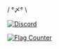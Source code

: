 / °〆° \

[![Discord](https://img.shields.io/discord/1203767982157733888)](https://discord.gg/QMK6YAZ2UQ)

<a href="http://s01.flagcounter.com/more/S6F"><img src="https://s01.flagcounter.com/count2/S6F/bg_FFFFFF/txt_000000/border_CCCCCC/columns_2/maxflags_10/viewers_0/labels_0/pageviews_0/flags_0/percent_0/" alt="Flag Counter" border="0"></a>
